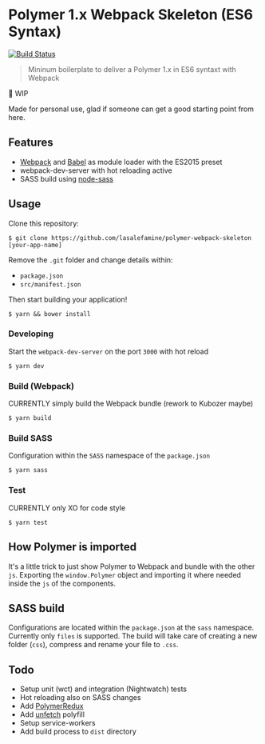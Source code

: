 # Polymer 1.x Webpack Skeleton (ES6 Syntax)

[![Build Status](https://travis-ci.org/LasaleFamine/polymer-webpack-sekeleton.svg?branch=master)](https://travis-ci.org/LasaleFamine/polymer-webpack-sekeleton)

> Mininum boilerplate to deliver a Polymer 1.x in ES6 syntaxt with Webpack

:construction: WIP

Made for personal use, glad if someone can get a good starting point from here.

## Features

- [Webpack]() and [Babel]() as module loader with the ES2015 preset
- webpack-dev-server with hot reloading active
- SASS build using [node-sass]()

## Usage

Clone this repository:

	$ git clone https://github.com/lasalefamine/polymer-webpack-skeleton [your-app-name]

Remove the `.git` folder and change details within:

- `package.json`
- `src/manifest.json`

Then start building your application!

	$ yarn && bower install

### Developing

Start the `webpack-dev-server` on the port `3000` with hot reload

	$ yarn dev

### Build (Webpack)

CURRENTLY simply build the Webpack bundle (rework to Kubozer maybe)

	$ yarn build

### Build SASS

Configuration within the `SASS` namespace of the `package.json`

	$ yarn sass

### Test

CURRENTLY only XO for code style

	$ yarn test

## How Polymer is imported

It's a little trick to just show Polymer to Webpack and bundle with the other `js`.
Exporting the `window.Polymer` object and importing it where needed inside the `js` of the components.

## SASS build

Configurations are located within the `package.json` at the `sass` namespace. Currently only `files` is supported.
The build will take care of creating a new folder (`css`), compress and rename your file to `.css`.

## Todo

- Setup unit (wct) and integration (Nightwatch) tests
- Hot reloading also on SASS changes
- Add [PolymerRedux]()
- Add [unfetch]() polyfill
- Setup service-workers
- Add build process to `dist` directory
